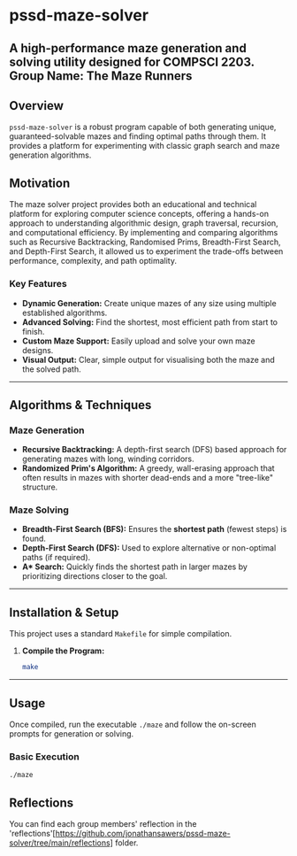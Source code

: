 # **pssd-maze-solver**
**A high-performance maze generation and solving utility designed for COMPSCI 2203.**
**Group Name:** The Maze Runners
---

## **Overview**

`pssd-maze-solver` is a robust program capable of both generating unique, guaranteed-solvable mazes and finding optimal paths through them. It provides a platform for experimenting with classic graph search and maze generation algorithms.

## Motivation
The maze solver project provides both an educational and technical platform for exploring computer science concepts, offering a hands-on approach to understanding algorithmic design, graph traversal, recursion, and computational efficiency. By implementing and comparing algorithms such as Recursive Backtracking, Randomised Prims, Breadth-First Search, and Depth-First Search, it allowed us to experiment the trade-offs between performance, complexity, and path optimality.

### Key Features
* **Dynamic Generation:** Create unique mazes of any size using multiple established algorithms.
* **Advanced Solving:** Find the shortest, most efficient path from start to finish.
* **Custom Maze Support:** Easily upload and solve your own maze designs.
* **Visual Output:** Clear, simple output for visualising both the maze and the solved path.

---

## **Algorithms & Techniques**

### Maze Generation
* **Recursive Backtracking:** A depth-first search (DFS) based approach for generating mazes with long, winding corridors.
* **Randomized Prim's Algorithm:** A greedy, wall-erasing approach that often results in mazes with shorter dead-ends and a more "tree-like" structure.

### Maze Solving
* **Breadth-First Search (BFS):** Ensures the **shortest path** (fewest steps) is found.
* **Depth-First Search (DFS):** Used to explore alternative or non-optimal paths (if required).
* **A\* Search:** Quickly finds the shortest path in larger mazes by prioritizing directions closer to the goal.

---

## **Installation & Setup**

This project uses a standard `Makefile` for simple compilation.

1.  **Compile the Program:**
    ```bash
    make
    ```

---

## **Usage**

Once compiled, run the executable `./maze` and follow the on-screen prompts for generation or solving.

### Basic Execution
```bash
./maze
```

## Reflections
You can find each group members' reflection in the 'reflections'[https://github.com/jonathansawers/pssd-maze-solver/tree/main/reflections] folder.
